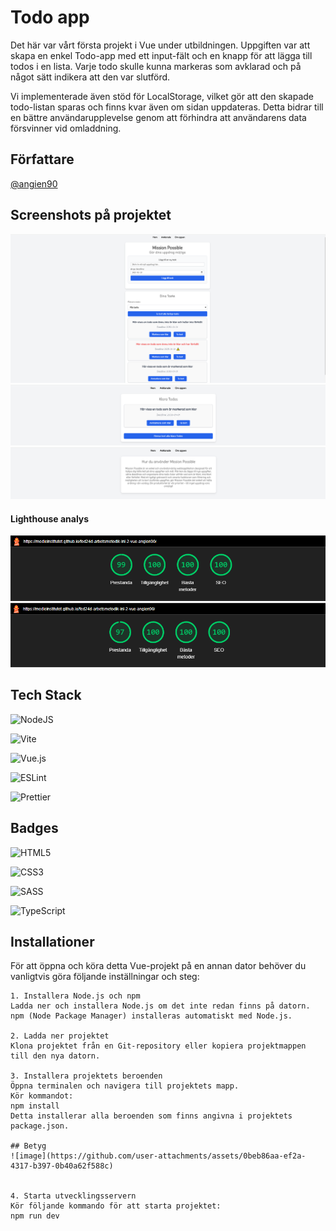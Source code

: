 # Todo app

Det här var vårt första projekt i Vue under utbildningen. Uppgiften var att skapa en enkel Todo-app med ett input-fält och en knapp för att lägga till todos i en lista. Varje todo skulle kunna markeras som avklarad och på något sätt indikera att den var slutförd.

Vi implementerade även stöd för LocalStorage, vilket gör att den skapade todo-listan sparas och finns kvar även om sidan uppdateras. Detta bidrar till en bättre användarupplevelse genom att förhindra att användarens data försvinner vid omladdning.

## Författare

[@angien90](https://github.com/angien90)

## Screenshots på projektet

![Fliken Hem](images/vy_1.png) ![Fliken Avklarade](images/vy_2.png) ![Fliken Om appen](images/vy_3.png)

#### Lighthouse analys

![Fliken Hem](images/lighthouse_mobile_inkognito.png) ![Fliken Hem](images/lighthouse_desktop_inkognito.png)

## Tech Stack

![NodeJS](https://img.shields.io/badge/node.js-6DA55F?style=for-the-badge&logo=node.js&logoColor=white)

![Vite](https://img.shields.io/badge/vite-%23646CFF.svg?style=for-the-badge&logo=vite&logoColor=white)

![Vue.js](https://img.shields.io/badge/vuejs-%2335495e.svg?style=for-the-badge&logo=vuedotjs&logoColor=%234FC08D)

![ESLint](https://img.shields.io/badge/ESLint-4B3263?style=for-the-badge&logo=eslint&logoColor=white)

![Prettier](https://img.shields.io/badge/prettier-%23F7B93E.svg?style=for-the-badge&logo=prettier&logoColor=black)

## Badges

![HTML5](https://img.shields.io/badge/html5-%23E34F26.svg?style=for-the-badge&logo=html5&logoColor=white)

![CSS3](https://img.shields.io/badge/css3-%231572B6.svg?style=for-the-badge&logo=css3&logoColor=white)

![SASS](https://img.shields.io/badge/SASS-hotpink.svg?style=for-the-badge&logo=SASS&logoColor=white)

![TypeScript](https://img.shields.io/badge/typescript-%23007ACC.svg?style=for-the-badge&logo=typescript&logoColor=white)

## Installationer

För att öppna och köra detta Vue-projekt på en annan dator behöver du vanligtvis göra följande inställningar och steg:

```
1. Installera Node.js och npm
Ladda ner och installera Node.js om det inte redan finns på datorn. npm (Node Package Manager) installeras automatiskt med Node.js.

2. Ladda ner projektet
Klona projektet från en Git-repository eller kopiera projektmappen till den nya datorn.

3. Installera projektets beroenden
Öppna terminalen och navigera till projektets mapp.
Kör kommandot:
npm install
Detta installerar alla beroenden som finns angivna i projektets package.json.

## Betyg
![image](https://github.com/user-attachments/assets/0beb86aa-ef2a-4317-b397-0b40a62f588c)


4. Starta utvecklingsservern
Kör följande kommando för att starta projektet:
npm run dev
```
